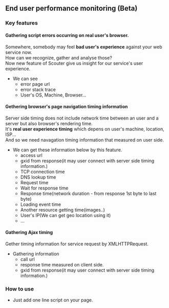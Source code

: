 ## End user performance monitoring (Beta)

### Key features


#### Gathering script errors occurring on real user's browser.
Somewhere, somebody may feel **bad user's experience** against your web service now.  
How can we recognize, gather and analyse those?  
Now new feature of Scouter give us insight for our service's user experience.   

- We can see
    - error page url
    - error stack trace
    - User's OS, Machine, Browser...


#### Gethering browser's page navigation timing information 
Server side timing does not include network time between an user and a server but also browser's rendering time.  
It's __real user experience timing__ which depens on user's machine, location, ISP...   
And so we need navagation timing information that measured on user side.  

- We can get these information below by this feature.
    - access url
    - gxid from response(it may user connect with server side timing information.)
    - TCP connection time
    - DNS lookup time
    - Request time
    - Wait for response time
    - Response time(network duration - from response 1st byte to last byte)
    - Loading event time
    - Another resource getting time(images..)
    - User's IP(We can get geo location using it)
    - ...

#### Gathering Ajax timing
Gether timing information for service request by XMLHTTPRequest. 

- Gathering information
  - call url
  - response time measured on client side.
  - gxid from response(it may user connect with server side timing information.)
    

### How to use
 - Just add one line script on your page.
 
